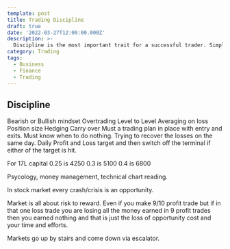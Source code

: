 ```yaml
---
template: post
title: Trading Discipline
draft: true
date: '2022-03-27T12:00:00.000Z'
description: >-
  Discipline is the most important trait for a successful trader. Simple to say that be disciplined but extreamly difficult to follow.
category: Trading
tags:
  - Business
  - Finance
  - Trading
---
```


## Discipline

Bearish or Bullish mindset
Overtrading
Level to Level
Averaging on loss
Position size
Hedging
Carry over
Must a trading plan in place with entry and exits.
Must know when to do nothing.
Trying to recover the losses on the same day.
Daily Profit and Loss target and then switch off the terminal if either of the target is hit.

For 17L capital
0.25 is 4250
0.3 is 5100
0.4 is 6800

Psycology, money management, technical chart reading.

In stock market every crash/crisis is an opportunity.

Market is all about risk to reward. Even if you make 9/10 profit trade but if in that one loss trade you are losing all the money earned in 9 profit trades then you earned nothing and that is just the loss of opportunity cost and your time and efforts.

Markets go up by stairs and come down via escalator.
